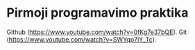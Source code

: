 # Pirmoji programavimo praktika 

Github (https://www.youtube.com/watch?v=0fKg7e37bQE).
Git (https://www.youtube.com/watch?v=SWYqp7iY_Tc).
